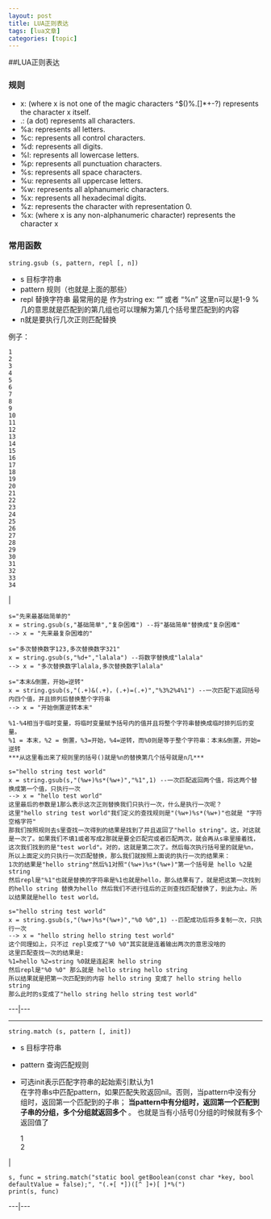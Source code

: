 ```yaml
---
layout: post
title: LUA正则表达 
tags: [lua文章]
categories: [topic]
---
```

##LUA正则表达

### 规则

  * x: (where x is not one of the magic characters ^$()%.[]*+-?) represents the character x itself.
  * .: (a dot) represents all characters.
  * %a: represents all letters.
  * %c: represents all control characters.
  * %d: represents all digits.
  * %l: represents all lowercase letters.
  * %p: represents all punctuation characters.
  * %s: represents all space characters.
  * %u: represents all uppercase letters.
  * %w: represents all alphanumeric characters.
  * %x: represents all hexadecimal digits.
  * %z: represents the character with representation 0.
  * %x: (where x is any non-alphanumeric character) represents the character x

### 常用函数

`string.gsub (s, pattern, repl [, n])`

  * s 目标字符串
  * pattern 规则（也就是上面的那些）
  * repl 替换字符串 最常用的是 作为string ex: “” 或者 “%n” 这里n可以是1-9 %几的意思就是匹配到的第几组也可以理解为第几个括号里匹配到的内容
  * n就是要执行几次正则匹配替换

例子：

    
    
    1  
    2  
    3  
    4  
    5  
    6  
    7  
    8  
    9  
    10  
    11  
    12  
    13  
    14  
    15  
    16  
    17  
    18  
    19  
    20  
    21  
    22  
    23  
    24  
    25  
    26  
    27  
    28  
    29  
    30  
    31  
    32  
    33  
    34  
    

|

    
    
    s="先来最基础简单的"  
    x = string.gsub(s,"基础简单","复杂困难") --将"基础简单"替换成"复杂困难"  
    --> x = "先来最复杂困难的"  
      
    s="多次替换数字123,多次替换数字321"  
    x = string.gsub(s,"%d+","lalala") --将数字替换成"lalala"  
    --> x = "多次替换数字lalala,多次替换数字lalala"  
      
    s="本末&倒置，开始=逆转"  
    x = string.gsub(s,"(.+)&(.+)，(.+)=(.+)","%3%2%4%1") --一次匹配下返回括号内四个值，并且排列后替换整个字符串  
    --> x = "开始倒置逆转本末"  
      
    %1-%4相当于临时变量，将临时变量赋予括号内的值并且将整个字符串替换成临时排列后的变量。  
    %1 = 本末，%2 = 倒置，%3=开始，%4=逆转，而%0则是等于整个字符串：本末&倒置，开始=逆转  
    ***从这里看出来了规则里的括号()就是%n的替换第几个括号就是n几***  
      
    s="hello string test world"  
    x = string.gsub(s,"(%w+)%s*(%w+)","%1",1) --一次匹配返回两个值，将这两个替换成第一个值，只执行一次  
    --> x = "hello test world"  
    这里最后的参数是1那么表示这次正则替换我们只执行一次，什么是执行一次呢？  
    这里"hello string test world"我们定义的查找规则是"(%w+)%s*(%w+)"也就是 "字符空格字符"   
    那我们按照规则去s里查找一次得到的结果是找到了并且返回了"hello string"。这，对这就是一次了。如果我们不填1或者写成2那就是要全匹配完或者匹配两次，就会再从s串里接着找，这次我们找到的是"test world"。对的，这就是第二次了。然后每次执行括号里的就是%n，所以上面定义的只执行一次匹配替换，那么我们就按照上面说的执行一次的结果来：  
    1次的结果是"hello string"然后%1对照"(%w+)%s*(%w+)"第一个括号是 hello %2是 string  
    然后repl是"%1"也就是替换的字符串是%1也就是hello，那么结果有了，就是把这第一次找到的hello string 替换为hello 然后我们不进行往后的正则查找匹配替换了，到此为止。所以结果就是hello test world。  
      
    s="hello string test world"  
    x = string.gsub(s,"(%w+)%s*(%w+)","%0 %0",1) --匹配成功后将多复制一次，只执行一次  
    --> x = "hello string hello string test world"  
    这个同理如上，只不过 repl变成了"%0 %0"其实就是连着输出两次的意思没啥的  
    这里匹配查找一次的结果是:  
    %1=hello %2=string %0就是连起来 hello string  
    然后repl是"%0 %0" 那么就是 hello string hello string  
    所以结果就是把第一次匹配到的内容 hello string 变成了 hello string hello string  
    那么此时的s变成了"hello string hello string test world"  
      
  
---|---  
  
* * *

`string.match (s, pattern [, init])`

  * s 目标字符串
  * pattern 查询匹配规则
  * 可选init表示匹配字符串的起始索引默认为1  
在字符串s中匹配pattern，如果匹配失败返回nil。否则，当pattern中没有分组时，返回第一个匹配到的子串；
**当pattern中有分组时，返回第一个匹配到子串的分组，多个分组就返回多个** 。 也就是当有小括号()分组的时候就有多个返回值了

    
    
    1  
    2  
    

|

    
    
    s, func = string.match("static bool getBoolean(const char *key, bool defaultValue = false);", "(.+[ *])([^ ]+)[ ]*%(")  
    print(s, func)  
      
  
---|---
